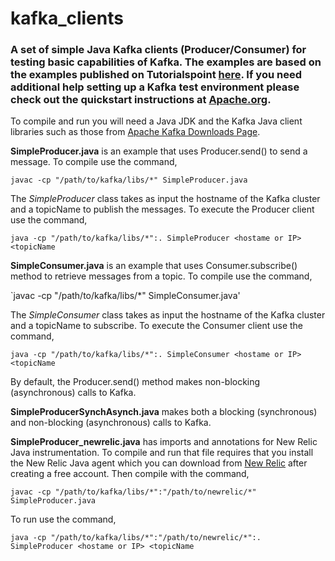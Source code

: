# kafka_clients

### A set of simple Java Kafka clients (Producer/Consumer) for testing basic capabilities of Kafka. The examples are based on the examples published on Tutorialspoint [here](https://www.tutorialspoint.com/apache_kafka/apache_kafka_simple_producer_example.htm). If you need additional help setting up a Kafka test environment please check out the quickstart instructions at [Apache.org](https://kafka.apache.org/documentation/#quickstart).

To compile and run you will need a Java JDK and the Kafka Java client libraries such as those from [Apache Kafka Downloads Page](https://kafka.apache.org/downloads).

**SimpleProducer.java** is an example that uses Producer.send() to send a message. To compile use the command,

`javac -cp "/path/to/kafka/libs/*" SimpleProducer.java`

The *SimpleProducer* class takes as input the hostname of the Kafka cluster and a topicName to publish the messages. To execute the Producer client use the command,

`java -cp "/path/to/kafka/libs/*":. SimpleProducer <hostame or IP> <topicName`

**SimpleConsumer.java** is an example that uses Consumer.subscribe() method to retrieve messages from a topic. To compile use the command,

`javac -cp "/path/to/kafka/libs/*" SimpleConsumer.java'

The *SimpleConsumer* class takes as input the hostname of the Kafka cluster and a topicName to subscribe. To execute the Consumer client use the command,

`java -cp "/path/to/kafka/libs/*":. SimpleConsumer <hostame or IP> <topicName`

By default, the Producer.send() method makes non-blocking (asynchronous) calls to Kafka. 

**SimpleProducerSynchAsynch.java** makes both a blocking (synchronous) and non-blocking (asynchronous) calls to Kafka.

**SimpleProducer_newrelic.java** has imports and annotations for New Relic Java instrumentation. To compile and run that file requires that you install the New Relic Java agent which you can download from [New Relic](https://newrelic.com) after creating a free account. Then compile with the command,

`javac -cp "/path/to/kafka/libs/*":"/path/to/newrelic/*" SimpleProducer.java`

To run use the command,

`java -cp "/path/to/kafka/libs/*":"/path/to/newrelic/*":. SimpleProducer <hostame or IP> <topicName`
